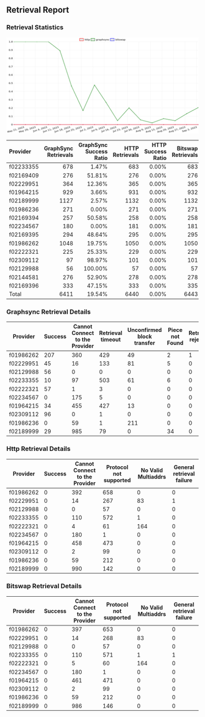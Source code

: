 ## Retrieval Report
### Retrieval Statistics
<img src="https://raw.githubusercontent.com/data-preservation-programs/filplus-checker-assets/main/filecoin-project/filecoin-plus-large-datasets/issues/1750/1693904491459.png"/>

| Provider  | GraphSync Retrievals | GraphSync Success Ratio | HTTP Retrievals | HTTP Success Ratio | Bitswap Retrievals | Bitswap Success Ratio |
| :-------- | -------------------: | ----------------------: | --------------: | -----------------: | -----------------: | --------------------: |
| f02233355 |                  678 |                   1.47% |             683 |              0.00% |                683 |                 0.00% |
| f02169409 |                  276 |                  51.81% |             276 |              0.00% |                276 |                 0.00% |
| f02229951 |                  364 |                  12.36% |             365 |              0.00% |                365 |                 0.00% |
| f01964215 |                  929 |                   3.66% |             931 |              0.00% |                932 |                 0.00% |
| f02189999 |                 1127 |                   2.57% |            1132 |              0.00% |               1132 |                 0.00% |
| f01986236 |                  271 |                   0.00% |             271 |              0.00% |                271 |                 0.00% |
| f02169394 |                  257 |                  50.58% |             258 |              0.00% |                258 |                 0.00% |
| f02234567 |                  180 |                   0.00% |             181 |              0.00% |                181 |                 0.00% |
| f02169395 |                  294 |                  48.64% |             295 |              0.00% |                295 |                 0.00% |
| f01986262 |                 1048 |                  19.75% |            1050 |              0.00% |               1050 |                 0.00% |
| f02222321 |                  225 |                  25.33% |             229 |              0.00% |                229 |                 0.00% |
| f02309112 |                   97 |                  98.97% |             101 |              0.00% |                101 |                 0.00% |
| f02129988 |                   56 |                 100.00% |              57 |              0.00% |                 57 |                 0.00% |
| f02144581 |                  276 |                  52.90% |             278 |              0.00% |                278 |                 0.00% |
| f02169396 |                  333 |                  47.15% |             333 |              0.00% |                335 |                 0.00% |
| Total     |                 6411 |                  19.54% |            6440 |              0.00% |               6443 |                 0.00% |

### Graphsync Retrieval Details
| Provider  | Success | Cannot Connect to the Provider | Retrieval timeout | Unconfirmed block transfer | Piece not Found | Retrieval rejected | General retrieval failure | No Valid Multiaddrs |
| --------- | ------- | ------------------------------ | ----------------- | -------------------------- | --------------- | ------------------ | ------------------------- | ------------------- |
| f01986262 | 207     | 360                            | 429               | 49                         | 2               | 1                  | 0                         | 0                   |
| f02229951 | 45      | 16                             | 133               | 81                         | 5               | 0                  | 1                         | 83                  |
| f02129988 | 56      | 0                              | 0                 | 0                          | 0               | 0                  | 0                         | 0                   |
| f02233355 | 10      | 97                             | 503               | 61                         | 6               | 0                  | 0                         | 1                   |
| f02222321 | 57      | 1                              | 3                 | 0                          | 0               | 0                  | 0                         | 164                 |
| f02234567 | 0       | 175                            | 5                 | 0                          | 0               | 0                  | 0                         | 0                   |
| f01964215 | 34      | 455                            | 427               | 13                         | 0               | 0                  | 0                         | 0                   |
| f02309112 | 96      | 0                              | 1                 | 0                          | 0               | 0                  | 0                         | 0                   |
| f01986236 | 0       | 59                             | 1                 | 211                        | 0               | 0                  | 0                         | 0                   |
| f02189999 | 29      | 985                            | 79                | 0                          | 34              | 0                  | 0                         | 0                   |

### Http Retrieval Details
| Provider  | Success | Cannot Connect to the Provider | Protocol not supported | No Valid Multiaddrs | General retrieval failure |
| --------- | ------- | ------------------------------ | ---------------------- | ------------------- | ------------------------- |
| f01986262 | 0       | 392                            | 658                    | 0                   | 0                         |
| f02229951 | 0       | 14                             | 267                    | 83                  | 1                         |
| f02129988 | 0       | 0                              | 57                     | 0                   | 0                         |
| f02233355 | 0       | 110                            | 572                    | 1                   | 0                         |
| f02222321 | 0       | 4                              | 61                     | 164                 | 0                         |
| f02234567 | 0       | 180                            | 1                      | 0                   | 0                         |
| f01964215 | 0       | 458                            | 473                    | 0                   | 0                         |
| f02309112 | 0       | 2                              | 99                     | 0                   | 0                         |
| f01986236 | 0       | 59                             | 212                    | 0                   | 0                         |
| f02189999 | 0       | 990                            | 142                    | 0                   | 0                         |

### Bitswap Retrieval Details
| Provider  | Success | Cannot Connect to the Provider | Protocol not supported | No Valid Multiaddrs | General retrieval failure |
| --------- | ------- | ------------------------------ | ---------------------- | ------------------- | ------------------------- |
| f01986262 | 0       | 397                            | 653                    | 0                   | 0                         |
| f02229951 | 0       | 14                             | 268                    | 83                  | 0                         |
| f02129988 | 0       | 0                              | 57                     | 0                   | 0                         |
| f02233355 | 0       | 110                            | 571                    | 1                   | 1                         |
| f02222321 | 0       | 5                              | 60                     | 164                 | 0                         |
| f02234567 | 0       | 180                            | 1                      | 0                   | 0                         |
| f01964215 | 0       | 461                            | 471                    | 0                   | 0                         |
| f02309112 | 0       | 2                              | 99                     | 0                   | 0                         |
| f01986236 | 0       | 59                             | 212                    | 0                   | 0                         |
| f02189999 | 0       | 986                            | 146                    | 0                   | 0                         |

